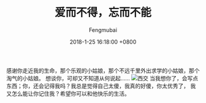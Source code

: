﻿---
layout: post-1
title: 爱而不得，忘而不能
date: 2018-1-25 16:18:00 +0800
description: 胥，希望你快乐 # Add post description (optional)
img: post-3.jpeg # Add image post (optional)
tags: [Blog, Daily]
author: Fengmubai # Add name author (optional)
---
感谢你走近我的生命，那个乐观的小姑娘，那个不远千里外出求学的小姑娘，那个淘气的小姑娘。
想谈你，可却又不知道从何说起……
![西交]({{site.baseurl}}/assets/img/part-3-img-1.jpeg)
当我想你了，会写点东西；你，还会记得我吗？我总是觉得自己太傻，我真的好傻，你太优秀了，
我又怎么能让你记住我？希望你可以和他快乐的生活。
